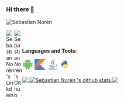 <!--
**Sebastian-Noren/Sebastian-Noren** is a ✨ _special_ ✨ repository because its `README.md` (this file) appears on your GitHub profile.

Here are some ideas to get you started:

- 🔭 I’m currently working on ...
- 🌱 I’m currently learning ...
- 👯 I’m looking to collaborate on ...
- 🤔 I’m looking for help with ...
- 💬 Ask me about ...
- 📫 How to reach me: ...
- 😄 Pronouns: ...
- ⚡ Fun fact: ...
-->
### Hi there 👋

<p align="left"> <img src="https://komarev.com/ghpvc/?username=Sebastian-Noren&label=Views&color=blue&style=plastic" alt="Sebastian Norén" /> </p>

<a href="www.linkedin.com/in/sebastian-noren-3d">
  <img align="left" alt="Sebastian Norén 's Linkdein" width="22px" src="https://cdn.jsdelivr.net/npm/simple-icons@v3/icons/linkedin.svg" />
</a>
<a href="https://github.com/Sebastian-Noren">
  <img align="left" alt="Sebastian Norén 's Github" width="22px" src="https://cdn.jsdelivr.net/npm/simple-icons@v3/icons/github.svg" />
</a>

<br/>
<br/>

**Languages and Tools:**  

<code><img height="30" src="https://raw.githubusercontent.com/github/explore/80688e429a7d4ef2fca1e82350fe8e3517d3494d/topics/android/android.png"></code>
<code><img height="30" src="https://raw.githubusercontent.com/github/explore/80688e429a7d4ef2fca1e82350fe8e3517d3494d/topics/kotlin/kotlin.png"></code>
<code><img height="30" src="https://raw.githubusercontent.com/github/explore/80688e429a7d4ef2fca1e82350fe8e3517d3494d/topics/java/java.png"></code>
<code><img height="30" src="https://raw.githubusercontent.com/github/explore/80688e429a7d4ef2fca1e82350fe8e3517d3494d/topics/python/python.png"></code>

<div>
<a href="https://github.com/Sebastian-Noren">
  <img align="center" src="https://github-readme-stats.vercel.app/api/top-langs/?username=Sebastian-Noren&layout=compact&theme=light" />
</a>
<a href="https://github.com/Sebastian-Noren">
 <img align="center" src="https://github-readme-stats.vercel.app/api?username=Sebastian-Noren&show_icons=true&theme=light&line_height=27" alt="Sebastian Norén 's github stats"/>
</a>
<a href="https://github.com/Sebastian-Noren/AESCrypto">
  <img align="center" src="https://github-readme-stats.vercel.app/api/pin/?username=Sebastian-Noren&repo=AESCrypto&theme=light" />
</a>
<div align="center">
</div>
